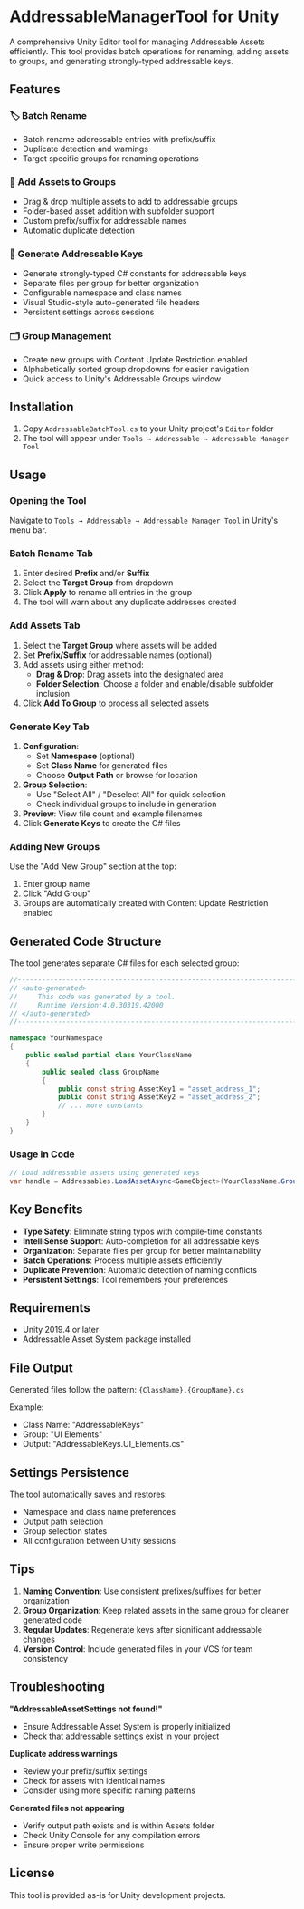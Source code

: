 # AddressableManagerTool for Unity

A comprehensive Unity Editor tool for managing Addressable Assets efficiently. This tool provides batch operations for renaming, adding assets to groups, and generating strongly-typed addressable keys.

## Features

### 🏷️ Batch Rename
- Batch rename addressable entries with prefix/suffix
- Duplicate detection and warnings
- Target specific groups for renaming operations

### 📁 Add Assets to Groups  
- Drag & drop multiple assets to add to addressable groups
- Folder-based asset addition with subfolder support
- Custom prefix/suffix for addressable names
- Automatic duplicate detection

### 🔑 Generate Addressable Keys
- Generate strongly-typed C# constants for addressable keys
- Separate files per group for better organization
- Configurable namespace and class names
- Visual Studio-style auto-generated file headers
- Persistent settings across sessions

### 🗂️ Group Management
- Create new groups with Content Update Restriction enabled
- Alphabetically sorted group dropdowns for easier navigation
- Quick access to Unity's Addressable Groups window

## Installation

1. Copy `AddressableBatchTool.cs` to your Unity project's `Editor` folder
2. The tool will appear under `Tools → Addressable → Addressable Manager Tool`

## Usage

### Opening the Tool
Navigate to `Tools → Addressable → Addressable Manager Tool` in Unity's menu bar.

### Batch Rename Tab
1. Enter desired **Prefix** and/or **Suffix**
2. Select the **Target Group** from dropdown
3. Click **Apply** to rename all entries in the group
4. The tool will warn about any duplicate addresses created

### Add Assets Tab
1. Select the **Target Group** where assets will be added
2. Set **Prefix/Suffix** for addressable names (optional)
3. Add assets using either method:
   - **Drag & Drop**: Drag assets into the designated area
   - **Folder Selection**: Choose a folder and enable/disable subfolder inclusion
4. Click **Add To Group** to process all selected assets

### Generate Key Tab
1. **Configuration**:
   - Set **Namespace** (optional)
   - Set **Class Name** for generated files
   - Choose **Output Path** or browse for location
2. **Group Selection**:
   - Use "Select All" / "Deselect All" for quick selection
   - Check individual groups to include in generation
3. **Preview**: View file count and example filenames
4. Click **Generate Keys** to create the C# files

### Adding New Groups
Use the "Add New Group" section at the top:
1. Enter group name
2. Click "Add Group"
3. Groups are automatically created with Content Update Restriction enabled

## Generated Code Structure

The tool generates separate C# files for each selected group:

```csharp
//------------------------------------------------------------------------------
// <auto-generated>
//     This code was generated by a tool.
//     Runtime Version:4.0.30319.42000
// </auto-generated>
//------------------------------------------------------------------------------

namespace YourNamespace
{
    public sealed partial class YourClassName
    {
        public sealed class GroupName
        {
            public const string AssetKey1 = "asset_address_1";
            public const string AssetKey2 = "asset_address_2";
            // ... more constants
        }
    }
}
```

### Usage in Code
```csharp
// Load addressable assets using generated keys
var handle = Addressables.LoadAssetAsync<GameObject>(YourClassName.GroupName.AssetKey1);
```

## Key Benefits

- **Type Safety**: Eliminate string typos with compile-time constants
- **IntelliSense Support**: Auto-completion for all addressable keys
- **Organization**: Separate files per group for better maintainability
- **Batch Operations**: Process multiple assets efficiently
- **Duplicate Prevention**: Automatic detection of naming conflicts
- **Persistent Settings**: Tool remembers your preferences

## Requirements

- Unity 2019.4 or later
- Addressable Asset System package installed

## File Output

Generated files follow the pattern: `{ClassName}.{GroupName}.cs`

Example:
- Class Name: "AddressableKeys"
- Group: "UI Elements" 
- Output: "AddressableKeys.UI_Elements.cs"

## Settings Persistence

The tool automatically saves and restores:
- Namespace and class name preferences
- Output path selection
- Group selection states
- All configuration between Unity sessions

## Tips

1. **Naming Convention**: Use consistent prefixes/suffixes for better organization
2. **Group Organization**: Keep related assets in the same group for cleaner generated code
3. **Regular Updates**: Regenerate keys after significant addressable changes
4. **Version Control**: Include generated files in your VCS for team consistency

## Troubleshooting

**"AddressableAssetSettings not found!"**
- Ensure Addressable Asset System is properly initialized
- Check that addressable settings exist in your project

**Duplicate address warnings**
- Review your prefix/suffix settings
- Check for assets with identical names
- Consider using more specific naming patterns

**Generated files not appearing**
- Verify output path exists and is within Assets folder
- Check Unity Console for any compilation errors
- Ensure proper write permissions

## License

This tool is provided as-is for Unity development projects.
